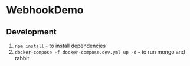 # WebhookDemo

## Development
1. `npm install` - to install dependencies
2. `docker-compose -f docker-compose.dev.yml up -d` - to run mongo and rabbit

